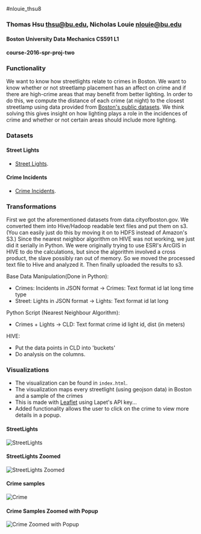 #nlouie_thsu8
### Thomas Hsu [thsu@bu.edu](mailto:thsu@bu.edu), Nicholas Louie [nlouie@bu.edu](mailto:nlouie@bu.edu)

#### Boston University Data Mechanics CS591 L1
#### course-2016-spr-proj-two

### Functionality

We want to know how streetlights relate to crimes in Boston. We want to know whether or not streetlamp placement has an affect on crime and if there are high-crime areas that may benefit from better lighting.
In order to do this, we compute the distance of each crime (at night) to the closest streetlamp using data provided from [Boston's public datasets](https://data.cityofboston.gov/). 
We think solving this gives insight on how lighting plays a role in the incidences of crime and whether or not certain areas should include more lighting.


### Datasets 

#### Street Lights
- [Street Lights](https://data.cityofboston.gov/Facilities/Streetlight-Locations/7hu5-gg2y).

#### Crime Incidents
- [Crime Incidents](https://data.cityofboston.gov/resource/7cdf-6fgx.json). 

### Transformations
First we got the aforementioned datasets from data.cityofboston.gov. We converted them into Hive/Hadoop readable text files and put them on s3. (You can easily just do this by moving it on to HDFS instead of Amazon's S3.) Since the nearest neighbor algorithm on HIVE was not working, we just did it serially in Python. We were originally trying to use ESRI's ArcGIS in HIVE to do the calculations, but since the algorithm involved a cross product, the slave possibly ran out of memory. So we moved the processed text file to Hive and analyzed it. Then finally uploaded the results to s3.  

Base Data Manipulation(Done in Python):
- Crimes: Incidents in JSON format -> Crimes: Text format id lat long time type
- Street: Lights in JSON format -> Lights: Text format id lat long

Python Script (Nearest Neighbour Algorithm): 
- Crimes + Lights -> CLD: Text format crime id light id, dist (in meters) 

HIVE:
- Put the data points in CLD into 'buckets'
- Do analysis on the columns. 

### Visualizations

- The visualization can be found in `index.html`. 
- The visualization maps every streetlight (using geojson data) in Boston and a sample of the crimes
- This is made with [Leaflet](http://leafletjs.com/) using Lapet's API key...
- Added functionality allows the user to click on the crime to view more details in a popup.

#### StreetLights
![StreetLights](http://puu.sh/ohmgP/184c3ff996.png "StreetLights")
#### StreetLights Zoomed
![StreetLights Zoomed](http://puu.sh/ohmsG/f164a38b1d.png "StreetLights Zoomed")
#### Crime samples
![Crime](http://puu.sh/ohmtz/eb2b04d0a4.png "Crime Samples")
#### Crime Samples Zoomed with Popup
![Crime Zoomed with Popup](https://puu.sh/ohmwp/5ac776b01a.png "Crimed Zoomed with Popup")
